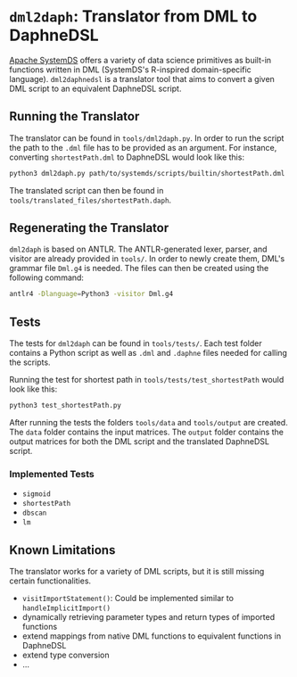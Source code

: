 <!--
Copyright 2024 The DAPHNE Consortium

Licensed under the Apache License, Version 2.0 (the "License");
you may not use this file except in compliance with the License.
You may obtain a copy of the License at

    http://www.apache.org/licenses/LICENSE-2.0

Unless required by applicable law or agreed to in writing, software
distributed under the License is distributed on an "AS IS" BASIS,
WITHOUT WARRANTIES OR CONDITIONS OF ANY KIND, either express or implied.
See the License for the specific language governing permissions and
limitations under the License.
-->

# `dml2daph`: Translator from DML to DaphneDSL

[Apache SystemDS](https://github.com/apache/systemds) offers a variety of data science primitives as built-in functions written in DML (SystemDS's R-inspired domain-specific language). `dml2daphnedsl` is a translator tool that aims to convert a given DML script to an equivalent DaphneDSL script.

## Running the Translator

The translator can be found in `tools/dml2daph.py`. In order to run the script the path to the `.dml` file has to be provided as an argument. For instance, converting `shortestPath.dml` to DaphneDSL would look like this:

```bash
python3 dml2daph.py path/to/systemds/scripts/builtin/shortestPath.dml
```

The translated script can then be found in `tools/translated_files/shortestPath.daph`.

## Regenerating the Translator

`dml2daph` is based on ANTLR. The ANTLR-generated lexer, parser, and visitor are already provided in `tools/`. In order to newly create them, DML's grammar file `Dml.g4` is needed. The files can then be created using the following command:

```bash
antlr4 -Dlanguage=Python3 -visitor Dml.g4
```

## Tests

The tests for `dml2daph` can be found in `tools/tests/`. Each test folder contains a Python script as well as `.dml` and `.daphne` files needed for calling the scripts.

Running the test for shortest path in `tools/tests/test_shortestPath` would look like this:

```bash
python3 test_shortestPath.py
```

After running the tests the folders `tools/data` and `tools/output` are created. The `data` folder contains the input matrices. The `output` folder contains the output matrices for both the DML script and the translated DaphneDSL script.

### Implemented Tests

* `sigmoid`
* `shortestPath`
* `dbscan`
* `lm`

## Known Limitations

The translator works for a variety of DML scripts, but it is still missing certain functionalities.

* `visitImportStatement()`: Could be implemented similar to `handleImplicitImport()`
* dynamically retrieving parameter types and return types of imported functions
* extend mappings from native DML functions to equivalent functions in DaphneDSL
* extend type conversion
* ...